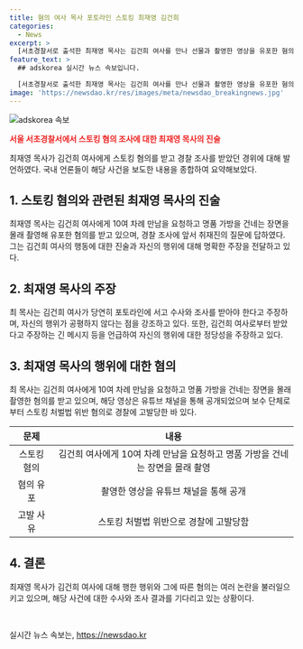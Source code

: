 ```yaml
---
title: 혐의 여사 목사 포토라인 스토킹 최재영 김건희
categories:
  - News
excerpt: >
  [서초경찰서로 출석한 최재영 목사는 김건희 여사를 만나 선물과 촬영한 영상을 유포한 혐의를 받고 있다. 최 목사는 여사의 메시지를 언급하며 자신의 행위에 대해 반박하고 있다. 이에 대해 취재진의 질문에 답하며 조사에 임하고 있다.] - 150자
feature_text: >
  ## adskorea 실시간 뉴스 속보입니다.

  [서초경찰서로 출석한 최재영 목사는 김건희 여사를 만나 선물과 촬영한 영상을 유포한 혐의를 받고 있다. 최 목사는 여사의 메시지를 언급하며 자신의 행위에 대해 반박하고 있다. 이에 대해 취재진의 질문에 답하며 조사에 임하고 있다.] - 150자
image: 'https://newsdao.kr/res/images/meta/newsdao_breakingnews.jpg'
---
```


<p><img src="https://newsdao.kr/res/images/meta/newsdao_breakingnews.jpg" alt="adskorea 속보" /></p>

<p><b><span style="color: #ee2323;">서울 서초경찰서에서 스토킹 혐의 조사에 대한 최재영 목사의 진술</span></b></p>

<p data-ke-size="size16">최재영 목사가 김건희 여사에게 스토킹 혐의를 받고 경찰 조사를 받았던 경위에 대해 발언하였다. 국내 언론들이 해당 사건을 보도한 내용을 종합하여 요약해보았다.</p>

<h2 data-ke-size="size26">1. 스토킹 혐의와 관련된 최재영 목사의 진술</h2>

<p data-ke-size="size16">최재영 목사는 김건희 여사에게 10여 차례 만남을 요청하고 명품 가방을 건네는 장면을 몰래 촬영해 유포한 혐의를 받고 있으며, 경찰 조사에 앞서 취재진의 질문에 답하였다. 그는 김건희 여사의 행동에 대한 진술과 자신의 행위에 대해 명확한 주장을 전달하고 있다.</p>

<h2 data-ke-size="size26">2. 최재영 목사의 주장</h2>

<p data-ke-size="size16">최 목사는 김건희 여사가 당연히 포토라인에 서고 수사와 조사를 받아야 한다고 주장하며, 자신의 행위가 공평하지 않다는 점을 강조하고 있다. 또한, 김건희 여사로부터 받았다고 주장하는 긴 메시지 등을 언급하여 자신의 행위에 대한 정당성을 주장하고 있다.</p>

<h2 data-ke-size="size26">3. 최재영 목사의 행위에 대한 혐의</h2>

<p data-ke-size="size16">최 목사는 김건희 여사에게 10여 차례 만남을 요청하고 명품 가방을 건네는 장면을 몰래 촬영한 혐의를 받고 있으며, 해당 영상은 유튜브 채널을 통해 공개되었으며 보수 단체로부터 스토킹 처벌법 위반 혐의로 경찰에 고발당한 바 있다.</p>

<table>
<thead>
    <tr>
        <th style="text-align: center;">문제</th>
        <th style="text-align: center;">내용</th>
    </tr>
</thead>
<tbody>
    <tr>
        <td style="text-align: center;">스토킹 혐의</td>
        <td style="text-align: center;">김건희 여사에게 10여 차례 만남을 요청하고 명품 가방을 건네는 장면을 몰래 촬영</td>
    </tr>
    <tr>
        <td style="text-align: center;">혐의 유포</td>
        <td style="text-align: center;">촬영한 영상을 유튜브 채널을 통해 공개</td>
    </tr>
    <tr>
        <td style="text-align: center;">고발 사유</td>
        <td style="text-align: center;">스토킹 처벌법 위반으로 경찰에 고발당함</td>
    </tr>
</tbody>
</table>

<h2 data-ke-size="size26">4. 결론</h2>

<p data-ke-size="size16">최재영 목사가 김건희 여사에 대해 행한 행위와 그에 따른 혐의는 여러 논란을 불러일으키고 있으며, 해당 사건에 대한 수사와 조사 결과를 기다리고 있는 상황이다.</p>

<p data-ke-size="size16">&nbsp;</p>
실시간 뉴스 속보는, <a href="https://newsdao.kr" rel="dofollow">https://newsdao.kr</a>


